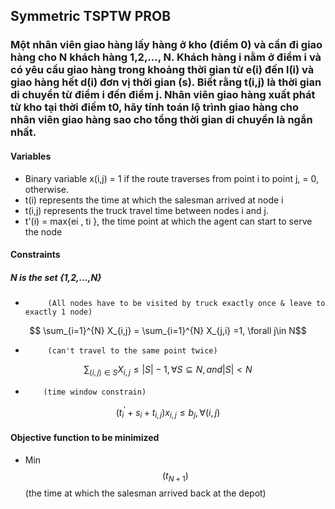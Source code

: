 
## Symmetric TSPTW PROB

### Một nhân viên giao hàng lấy hàng ở kho (điểm 0) và cần đi giao hàng cho N khách hàng 1,2,…, N. Khách hàng i nằm ở điểm i và có yêu cầu giao hàng trong khoảng thời gian từ e(i) đến l(i) và giao hàng hết d(i)  đơn vị thời gian (s). Biết rằng  t(i,j) là thời gian di  chuyển từ điểm i đến điểm j. Nhân viên giao hàng xuất phát từ kho tại thời điểm t0, hãy tính toán lộ trình giao hàng cho nhân viên giao hàng sao cho tổng thời gian di chuyển là ngắn nhất.

#### Variables
* Binary variable x(i,j) = 1 if the route traverses from point i to point j,
                         = 0, otherwise.
* t(i) represents the time at which the salesman arrived at node i 
* t(i,j) represents the truck travel time between nodes i and j.
* t'(i) = max{ei , ti }, the time point at which the agent can start to serve the node

#### Constraints
##### N is the set {1,2,...,N}

*          (All nodes have to be visited by truck exactly once & leave to exactly 1 node) 
$$ \sum_{i=1}^{N} X_{i,j} = \sum_{i=1}^{N} X_{j,i} =1, \forall j\in N$$

*          (can't travel to the same point twice)
$$ \sum_{(i,j)\in S} X_{i,j} \leq |S| -1, \forall S \subseteq N,  and |S| < N$$
        
*         (time window constrain)
$$ (t_{i}^{'} +s_{i}+ t_{i,j})x_{i,j} \leq b_{j}, \forall (i,j) $$


#### Objective function to be minimized
*  Min $$(t_{N+1}) $$
(the time at which the salesman arrived back at the depot) 
          

